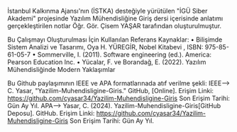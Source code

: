 İstanbul Kalkınma Ajansı'nın (İSTKA) desteğiyle yürütülen "İGÜ Siber Akademi" projesinde Yazılım Mühendisliğine Giriş dersi içerisinde anlatımı gerçekleştirilen notlar Öğr. Gör. Çisem YAŞAR tarafından oluşturulmuştur.

Bu Çalışmayı Oluşturulması İçin Kullanılan Referans Kaynaklar:
•	Bilişimde Sistem Analizi ve Tasarımı, Oya H. YÜREGİR, Nobel Kitabevi , ISBN: 975-85-61-05-7
•	Sommerville, I. (2011). Software engineering (ed.). America: Pearson Education Inc.
•	Yücalar, F. ve Borandağ, E. (2022). Yazılım Mühendisliğinde Modern Yaklaşımlar

Bu Github paylaşımının IEEE ve APA formatlarınada atıf verilme şekli:
IEEE--> C. Yasar, "Yazilim-Muhendisligine-Giris." GitHub, [Online]. Erişim Linki: https://github.com/cyasar34/Yazilim-Muhendisligine-Giris Son Erişim Tarihi: Gün Ay Yıl.
APA--> Yasar, C. (2024). Yazilim-Muhendisligine-Giris[GitHub Deposu]. GitHub. Erişim Linki: https://github.com/cyasar34/Yazilim-Muhendisligine-Giris Son Erişim Tarihi: Gün Ay Yıl.

